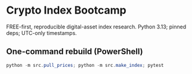 ﻿# Crypto Index Bootcamp
FREE-first, reproducible digital-asset index research. Python 3.13; pinned deps; UTC-only timestamps.

## One-command rebuild (PowerShell)
```powershell
python -m src.pull_prices; python -m src.make_index; pytest


